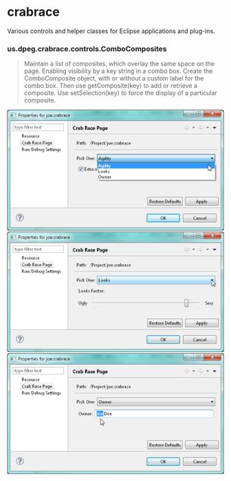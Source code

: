 # crabrace
Various controls and helper classes for Eclipse applications and plug-ins.

### us.dpeg.crabrace.controls.ComboComposites
>Maintain a list of composites, which overlay the same space on the page. Enabling visibility by a key string in a combo box. Create the ComboComposite object, with or without a custom label for the combo box. Then use getComposite(key) to add or retrieve a composite. Use setSelection(key) to force the display of a particular composite.
>
![Example of composite 1](https://github.com/dpurnhagen/crabrace/raw/master/us.dpeg.crabrace/images/agility.png)
![Example of composite 2](https://github.com/dpurnhagen/crabrace/raw/master/us.dpeg.crabrace/images/looks.png)
![Example of composite 3](https://github.com/dpurnhagen/crabrace/raw/master/us.dpeg.crabrace/images/owner.png)

